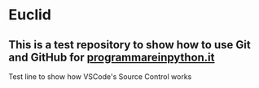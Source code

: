 # Euclid

## This is a test repository to show how to use **Git** and **GitHub** for [programmareinpython.it](https://www.programmareinpython.it/)

Test line to show how VSCode's Source Control works